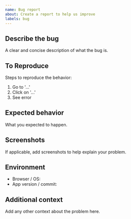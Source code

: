 ```yaml
---
name: Bug report
about: Create a report to help us improve
labels: bug
---
```


## Describe the bug
A clear and concise description of what the bug is.

## To Reproduce
Steps to reproduce the behavior:
1. Go to '...'
2. Click on '...'
3. See error

## Expected behavior
What you expected to happen.

## Screenshots
If applicable, add screenshots to help explain your problem.

## Environment
- Browser / OS:
- App version / commit:

## Additional context
Add any other context about the problem here.

